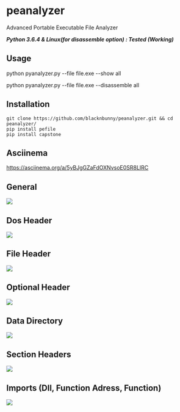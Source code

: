 # peanalyzer
Advanced Portable Executable File Analyzer

**_Python 3.6.4 & Linux(for disassemble option) : Tested (Working)_**

## Usage
  python pyanalyzer.py --file file.exe --show all
  
  python pyanalyzer.py --file file.exe --disassemble all
  
## Installation
  ```
  git clone https://github.com/blacknbunny/peanalyzer.git && cd peanalyzer/
  pip install pefile
  pip install capstone
  ```
 
## Asciinema
  https://asciinema.org/a/5yBJgGZaFdOXNvsoE0SR8LIRC

## General
  ![](https://i.imgur.com/J0Xct4R.png)
## Dos Header
  ![](https://i.imgur.com/EKMAtnL.png)
## File Header
  ![](https://i.imgur.com/4BlKQ8w.png)
## Optional Header
  ![](https://i.imgur.com/1J2L0OW.png)
## Data Directory
  ![](https://i.imgur.com/WrnN2dU.png)
## Section Headers
  ![](https://i.imgur.com/6w8WYYa.png)
## Imports (Dll, Function Adress, Function)
  ![](https://i.imgur.com/ekOVXM8.png)
